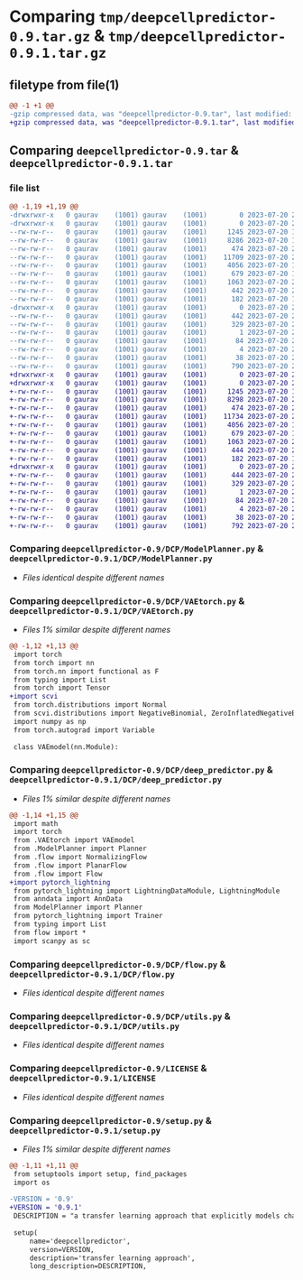# Comparing `tmp/deepcellpredictor-0.9.tar.gz` & `tmp/deepcellpredictor-0.9.1.tar.gz`

## filetype from file(1)

```diff
@@ -1 +1 @@
-gzip compressed data, was "deepcellpredictor-0.9.tar", last modified: Thu Jul 20 22:29:56 2023, max compression
+gzip compressed data, was "deepcellpredictor-0.9.1.tar", last modified: Thu Jul 20 22:36:22 2023, max compression
```

## Comparing `deepcellpredictor-0.9.tar` & `deepcellpredictor-0.9.1.tar`

### file list

```diff
@@ -1,19 +1,19 @@
-drwxrwxr-x   0 gaurav    (1001) gaurav    (1001)        0 2023-07-20 22:29:56.938846 deepcellpredictor-0.9/
-drwxrwxr-x   0 gaurav    (1001) gaurav    (1001)        0 2023-07-20 22:29:56.938846 deepcellpredictor-0.9/DCP/
--rw-rw-r--   0 gaurav    (1001) gaurav    (1001)     1245 2023-07-20 15:52:22.000000 deepcellpredictor-0.9/DCP/ModelPlanner.py
--rw-rw-r--   0 gaurav    (1001) gaurav    (1001)     8286 2023-07-20 15:52:22.000000 deepcellpredictor-0.9/DCP/VAEtorch.py
--rw-rw-r--   0 gaurav    (1001) gaurav    (1001)      474 2023-07-20 20:33:00.000000 deepcellpredictor-0.9/DCP/__init__.py
--rw-rw-r--   0 gaurav    (1001) gaurav    (1001)    11709 2023-07-20 22:28:54.000000 deepcellpredictor-0.9/DCP/deep_predictor.py
--rw-rw-r--   0 gaurav    (1001) gaurav    (1001)     4056 2023-07-20 15:52:22.000000 deepcellpredictor-0.9/DCP/flow.py
--rw-rw-r--   0 gaurav    (1001) gaurav    (1001)      679 2023-07-20 15:52:22.000000 deepcellpredictor-0.9/DCP/utils.py
--rw-rw-r--   0 gaurav    (1001) gaurav    (1001)     1063 2023-07-20 20:33:00.000000 deepcellpredictor-0.9/LICENSE
--rw-rw-r--   0 gaurav    (1001) gaurav    (1001)      442 2023-07-20 22:29:56.938846 deepcellpredictor-0.9/PKG-INFO
--rw-rw-r--   0 gaurav    (1001) gaurav    (1001)      182 2023-07-20 15:52:22.000000 deepcellpredictor-0.9/README.md
-drwxrwxr-x   0 gaurav    (1001) gaurav    (1001)        0 2023-07-20 22:29:56.938846 deepcellpredictor-0.9/deepcellpredictor.egg-info/
--rw-rw-r--   0 gaurav    (1001) gaurav    (1001)      442 2023-07-20 22:29:56.000000 deepcellpredictor-0.9/deepcellpredictor.egg-info/PKG-INFO
--rw-rw-r--   0 gaurav    (1001) gaurav    (1001)      329 2023-07-20 22:29:56.000000 deepcellpredictor-0.9/deepcellpredictor.egg-info/SOURCES.txt
--rw-rw-r--   0 gaurav    (1001) gaurav    (1001)        1 2023-07-20 22:29:56.000000 deepcellpredictor-0.9/deepcellpredictor.egg-info/dependency_links.txt
--rw-rw-r--   0 gaurav    (1001) gaurav    (1001)       84 2023-07-20 22:29:56.000000 deepcellpredictor-0.9/deepcellpredictor.egg-info/requires.txt
--rw-rw-r--   0 gaurav    (1001) gaurav    (1001)        4 2023-07-20 22:29:56.000000 deepcellpredictor-0.9/deepcellpredictor.egg-info/top_level.txt
--rw-rw-r--   0 gaurav    (1001) gaurav    (1001)       38 2023-07-20 22:29:56.938846 deepcellpredictor-0.9/setup.cfg
--rw-rw-r--   0 gaurav    (1001) gaurav    (1001)      790 2023-07-20 22:29:31.000000 deepcellpredictor-0.9/setup.py
+drwxrwxr-x   0 gaurav    (1001) gaurav    (1001)        0 2023-07-20 22:36:22.915854 deepcellpredictor-0.9.1/
+drwxrwxr-x   0 gaurav    (1001) gaurav    (1001)        0 2023-07-20 22:36:22.915854 deepcellpredictor-0.9.1/DCP/
+-rw-rw-r--   0 gaurav    (1001) gaurav    (1001)     1245 2023-07-20 15:52:22.000000 deepcellpredictor-0.9.1/DCP/ModelPlanner.py
+-rw-rw-r--   0 gaurav    (1001) gaurav    (1001)     8298 2023-07-20 22:35:07.000000 deepcellpredictor-0.9.1/DCP/VAEtorch.py
+-rw-rw-r--   0 gaurav    (1001) gaurav    (1001)      474 2023-07-20 20:33:00.000000 deepcellpredictor-0.9.1/DCP/__init__.py
+-rw-rw-r--   0 gaurav    (1001) gaurav    (1001)    11734 2023-07-20 22:35:17.000000 deepcellpredictor-0.9.1/DCP/deep_predictor.py
+-rw-rw-r--   0 gaurav    (1001) gaurav    (1001)     4056 2023-07-20 15:52:22.000000 deepcellpredictor-0.9.1/DCP/flow.py
+-rw-rw-r--   0 gaurav    (1001) gaurav    (1001)      679 2023-07-20 15:52:22.000000 deepcellpredictor-0.9.1/DCP/utils.py
+-rw-rw-r--   0 gaurav    (1001) gaurav    (1001)     1063 2023-07-20 20:33:00.000000 deepcellpredictor-0.9.1/LICENSE
+-rw-rw-r--   0 gaurav    (1001) gaurav    (1001)      444 2023-07-20 22:36:22.915854 deepcellpredictor-0.9.1/PKG-INFO
+-rw-rw-r--   0 gaurav    (1001) gaurav    (1001)      182 2023-07-20 15:52:22.000000 deepcellpredictor-0.9.1/README.md
+drwxrwxr-x   0 gaurav    (1001) gaurav    (1001)        0 2023-07-20 22:36:22.915854 deepcellpredictor-0.9.1/deepcellpredictor.egg-info/
+-rw-rw-r--   0 gaurav    (1001) gaurav    (1001)      444 2023-07-20 22:36:22.000000 deepcellpredictor-0.9.1/deepcellpredictor.egg-info/PKG-INFO
+-rw-rw-r--   0 gaurav    (1001) gaurav    (1001)      329 2023-07-20 22:36:22.000000 deepcellpredictor-0.9.1/deepcellpredictor.egg-info/SOURCES.txt
+-rw-rw-r--   0 gaurav    (1001) gaurav    (1001)        1 2023-07-20 22:36:22.000000 deepcellpredictor-0.9.1/deepcellpredictor.egg-info/dependency_links.txt
+-rw-rw-r--   0 gaurav    (1001) gaurav    (1001)       84 2023-07-20 22:36:22.000000 deepcellpredictor-0.9.1/deepcellpredictor.egg-info/requires.txt
+-rw-rw-r--   0 gaurav    (1001) gaurav    (1001)        4 2023-07-20 22:36:22.000000 deepcellpredictor-0.9.1/deepcellpredictor.egg-info/top_level.txt
+-rw-rw-r--   0 gaurav    (1001) gaurav    (1001)       38 2023-07-20 22:36:22.915854 deepcellpredictor-0.9.1/setup.cfg
+-rw-rw-r--   0 gaurav    (1001) gaurav    (1001)      792 2023-07-20 22:33:43.000000 deepcellpredictor-0.9.1/setup.py
```

### Comparing `deepcellpredictor-0.9/DCP/ModelPlanner.py` & `deepcellpredictor-0.9.1/DCP/ModelPlanner.py`

 * *Files identical despite different names*

### Comparing `deepcellpredictor-0.9/DCP/VAEtorch.py` & `deepcellpredictor-0.9.1/DCP/VAEtorch.py`

 * *Files 1% similar despite different names*

```diff
@@ -1,12 +1,13 @@
 import torch
 from torch import nn
 from torch.nn import functional as F
 from typing import List
 from torch import Tensor
+import scvi
 from torch.distributions import Normal
 from scvi.distributions import NegativeBinomial, ZeroInflatedNegativeBinomial
 import numpy as np
 from torch.autograd import Variable
 
 class VAEmodel(nn.Module):
```

### Comparing `deepcellpredictor-0.9/DCP/deep_predictor.py` & `deepcellpredictor-0.9.1/DCP/deep_predictor.py`

 * *Files 1% similar despite different names*

```diff
@@ -1,14 +1,15 @@
 import math
 import torch
 from .VAEtorch import VAEmodel
 from .ModelPlanner import Planner
 from .flow import NormalizingFlow
 from .flow import PlanarFlow
 from .flow import Flow
+import pytorch_lightning
 from pytorch_lightning import LightningDataModule, LightningModule
 from anndata import AnnData
 from ModelPlanner import Planner 
 from pytorch_lightning import Trainer
 from typing import List
 from flow import * 
 import scanpy as sc
```

### Comparing `deepcellpredictor-0.9/DCP/flow.py` & `deepcellpredictor-0.9.1/DCP/flow.py`

 * *Files identical despite different names*

### Comparing `deepcellpredictor-0.9/DCP/utils.py` & `deepcellpredictor-0.9.1/DCP/utils.py`

 * *Files identical despite different names*

### Comparing `deepcellpredictor-0.9/LICENSE` & `deepcellpredictor-0.9.1/LICENSE`

 * *Files identical despite different names*

### Comparing `deepcellpredictor-0.9/setup.py` & `deepcellpredictor-0.9.1/setup.py`

 * *Files 1% similar despite different names*

```diff
@@ -1,11 +1,11 @@
 from setuptools import setup, find_packages
 import os
 
-VERSION = '0.9'
+VERSION = '0.9.1'
 DESCRIPTION = "a transfer learning approach that explicitly models changes in transcriptional variance using a combination of variational autoencoders and normalizing flows"
 
 setup(
     name='deepcellpredictor',
     version=VERSION,
     description='transfer learning approach',
     long_description=DESCRIPTION,
```

